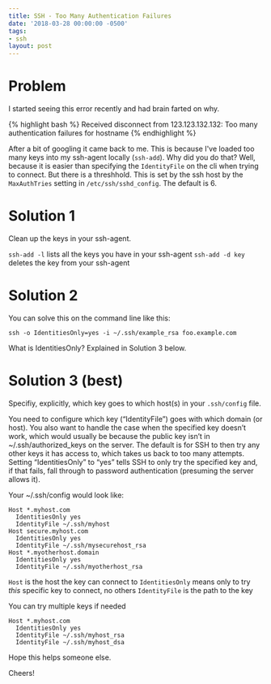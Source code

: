 ```yaml
---
title: SSH - Too Many Authentication Failures
date: '2018-03-28 00:00:00 -0500'
tags:
- ssh
layout: post
---
```


# Problem
I started seeing this error recently and had brain farted on why.

{% highlight bash %}
Received disconnect from 123.123.132.132: Too many authentication failures for hostname
{% endhighlight %}

After a bit of googling it came back to me.  This is because I've loaded too many keys into my ssh-agent locally (`ssh-add`).  Why did you do that?  Well, because it is easier than specifying the `IdentityFile` on the cli when trying to connect.  But there is a threshhold.  This is set by the ssh host by the `MaxAuthTries` setting in `/etc/ssh/sshd_config`.  The default is 6.

<!--more-->
# Solution 1
Clean up the keys in your ssh-agent.

`ssh-add -l` lists all the keys you have in your ssh-agent
`ssh-add -d key` deletes the key from your ssh-agent

# Solution 2
You can solve this on the command line like this:

`ssh -o IdentitiesOnly=yes -i ~/.ssh/example_rsa foo.example.com`

What is IdentitiesOnly?  Explained in Solution 3 below.

# Solution 3 (best)
Specifiy, explicitly, which key goes to which host(s) in your `.ssh/config` file.

You need to configure which key (“IdentityFile”) goes with which domain (or host). You also want to handle the case when the specified key doesn’t work, which would usually be because the public key isn’t in ~/.ssh/authorized_keys on the server. The default is for SSH to then try any other keys it has access to, which takes us back to too many attempts. Setting “IdentitiesOnly” to “yes” tells SSH to only try the specified key and, if that fails, fall through to password authentication (presuming the server allows it).

Your ~/.ssh/config would look like:

```
Host *.myhost.com
  IdentitiesOnly yes
  IdentityFile ~/.ssh/myhost
Host secure.myhost.com
  IdentitiesOnly yes
  IdentityFile ~/.ssh/mysecurehost_rsa
Host *.myotherhost.domain
  IdentitiesOnly yes
  IdentityFile ~/.ssh/myotherhost_rsa
```

`Host` is the host the key can connect to
`IdentitiesOnly` means only to try _this_ specific key to connect, no others
`IdentityFile` is the path to the key

You can try multiple keys if needed

```
Host *.myhost.com
  IdentitiesOnly yes
  IdentityFile ~/.ssh/myhost_rsa
  IdentityFile ~/.ssh/myhost_dsa
```


Hope this helps someone else.

Cheers!
